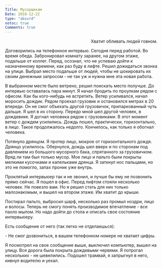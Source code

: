 ```yaml
---
Title: Мусорщикам
Date: 2018-12-22
type: "absurd"
notoc: true
Comments: true
---
```


<div style="text-align: right">Хватит обливать людей говном.</div>

Договорились на телефонное интервью. Сегодня перед работой. Во время обеда. Забронировал комнату заранее, на другом этаже, подальше от коллег. Перед, осознал, что не успеваю дойти к назначенному времени, как раз буду в лифте. Решил дожидаться звонка на улице. Выбрал место подальше от людей, чтобы не шокировать их своим денежным запросом - не так уж и нужна мне эта новая работа.

В выбранном месте было ветрено, решил поискать место получше. До интервью оставалась пара минут. Я начал бродить по проулкам рядом с офисом. Как бы кого-нибудь не встретить. Ветер усиливался, начал моросить дождик. Рядом проехал грузовик и остановился метрах в 20 впереди. Он не смог объехать другой грузовичок, припаркованный чуть дальше. Я шел в их сторону. Передо мной шел другой человек, в дождевике. Я догнал человека рядом с грузовиками. В этот момент ветер с дождем усилились. Дождь пошел, практически, горизонтально, в лицо. Такое продолжалось недолго. Кончилось, как только я обогнал человека.

Потянуло дрянцом. Я протер лицо, мокрое от горизонтального дождя. Дрянцо усилилось. Обернулся, дождь шел вверх и по сторонам под давлением из большого мусорного бака, спрятанного за грузовичком. Вряд ли там был только мусор. Мое лицо и пальто были покрыты мелкими кусочками и капельками дрянца. Я заткнул нос пальцами, но это не помогло, запах проник уже внутрь.

Проклятый интервьюер так и не звонил, и лучше бы ему не позвонить прямо сейчас. Я пошел в офис. Перед лифтом стояли несколько человек. Не повезло вам. Но я решил стать для них только малознакомым, и вышел на втором этаже. Им хватит до крыши.

Постирал пальто, выбросил шарф, несколько раз промыл ноздри, лицо и волосы. Теперь не смогу понять производимое впечатление - все пахло мылом. Но надо дойти до стола и описать свое состояние интервьюеру.

Есть сообщение от него (так легко не отделаешься):

\- Не смог дозвониться, в вашем телефонном номере не хватает цифры.

Я посмотрел на свое сообщение выше, выключил компьютер, вышел на улицу. Вся дорога была покрыта дождевыми червями. Я потрогал нескольких - не шевелились. Подошел трамвай, я запрыгнул в него, кивнул водителю и уехал.
